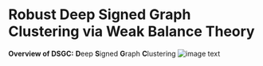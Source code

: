 # Robust Deep Signed Graph Clustering via Weak Balance Theory
**Overview of DSGC:** **D**eep **S**igned **G**raph **C**lustering
![image text](https://github.com/yaoyaohuanghuang/DSGC/blob/main/IMG/DSGC_framework.png)




